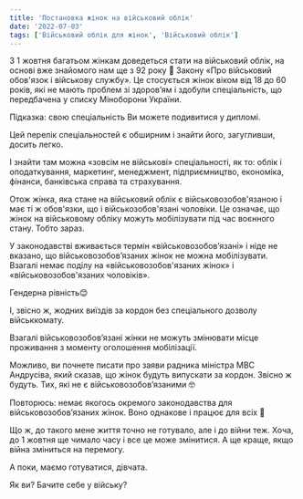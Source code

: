 ```yaml
---
title: 'Постановка жінок на військовий облік'
date: '2022-07-03'
tags: ['Військовий облік для жінок', 'Військовий облік']
---
```


З 1 жовтня багатьом жінкам доведеться стати на військовий облік, на основі вже знайомого нам ще з 92 року 👀 Закону «Про військовий обов'язок і військову службу». 
Це стосується жінок віком від 18 до 60 років, які не мають проблем зі здоров’ям і здобули спеціальність, що передбачена у списку Міноборони України. 

Підказка: свою спеціальність Ви можете подивитися у дипломі.

Цей перелік спеціальностей є обширним і знайти його, загугливши, досить легко.

І знайти там можна «зовсім не військові» спеціальності, як то: облік і оподаткування, маркетинг, менеджмент, підприємництво, економіка, фінанси, банківська справа та страхування.

Отож жінка, яка стане на військовий облік є військовозобов'язаною і має ті ж обов'язки, що і військозобов'язані чоловіки. Це означає, що жінок на військовому обліку можуть мобілізувати під час воєнного стану. Тобто зараз.

У законодавстві вживається термін «військовозобов’язані» і ніде не вказано, що військовозобов’язаних жінок не можна мобілізувати. Взагалі немає поділу на «військовозобов'язаних жінок» і «військовозобов'язаних чоловіків».

Гендерна рівність😊

І, звісно ж, жодних виїздів за кордон без спеціального дозволу військкомату.

Взагалі військовозобов’язані жінки не можуть  змінювати місце проживання з моменту оголошення мобілізації.

Можливо, ви почнете писати про заяви радника міністра МВС Андрусіва, який сказав, що жінок будуть випускати за кордон.
Звісно ж будуть. Тих, які не є військовозобов’язаними 🤓

Повторюсь: немає якогось окремого законодавства для військовозобов’язаних жінок. Воно однакове і працює для всіх 🫡

Що ж, до такого мене життя точно не готувало, але і до війни теж.
Хоча, до 1 жовтня ще чимало часу і все це може змінитися. А ще краще, якщо війна зміниться на перемогу.

А поки, маємо готуватися, дівчата.

Як ви? Бачите себе у війську?
